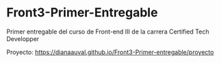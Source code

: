 # Front3-Primer-Entregable
Primer entregable del curso de Front-end III de la carrera Certified Tech Developper

Proyecto: https://dianaauval.github.io/Front3-Primer-entregable/proyecto

